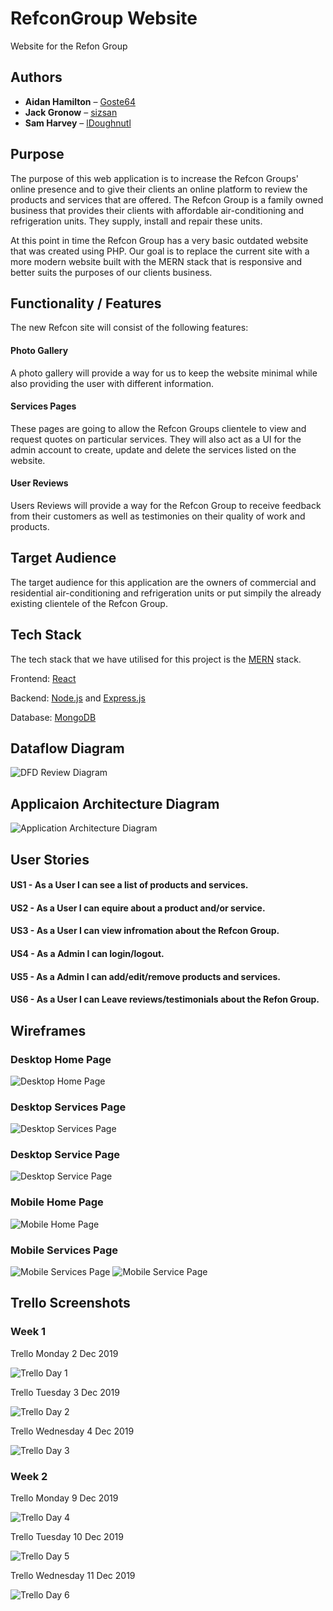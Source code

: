 # RefconGroup Website
Website for the Refon Group
## Authors
* **Aidan Hamilton** – [Goste64](https://github.com/Goste64)
* **Jack Gronow** – [sizsan](https://github.com/sizsan)
* **Sam Harvey** – [lDoughnutl](https://github.com/lDoughnutl)
## Purpose
The purpose of this web application is to increase the Refcon Groups' online presence and to give their clients an online platform to review the products and services that are offered. The Refcon Group is a family owned business that provides their clients with affordable air-conditioning and refrigeration units. They supply, install and repair these units.

At this point in time the Refcon Group has a very basic outdated website that was created using PHP. Our goal is to replace the current site with a more modern website built with the MERN stack that is responsive and better suits the purposes of our clients business.

## Functionality / Features
The new Refcon site will consist of the following features:
#### Photo Gallery
A photo gallery will provide a way for us to keep the website minimal while also providing the user with different information.
#### Services Pages
These pages are going to allow the Refcon Groups clientele to view and request quotes on particular services. They will also act as a UI for the admin account to create, update and delete the services listed on the website.   
#### User Reviews
Users Reviews will provide a way for the Refcon Group to receive feedback from their customers as well as testimonies on their quality of work and products.

## Target Audience
The target audience for this application are the owners of commercial and residential air-conditioning and refrigeration units or put simpily the already existing clientele of the Refcon Group. 
## Tech Stack
The tech stack that we have utilised for this project is the [MERN](https://www.be-practical.com/What-is-MERN-Stack-Development.html) stack.

Frontend: [React](https://reactjs.org/)

Backend: [Node.js](https://nodejs.org/en/) and [Express.js](https://expressjs.com/)

Database: [MongoDB](https://www.mongodb.com/)

## Dataflow Diagram
![DFD Review Diagram](docs/DFDRefcon.png)
## Applicaion Architecture Diagram
![Application Architecture Diagram](docs/Application_Stack_Diagram.png)
## User Stories
#### US1 - As a User I can see a list of products and services.
#### US2 - As a User I can equire about a product and/or service.
#### US3 - As a User I can view infromation about the Refcon Group.
#### US4 - As a Admin I can login/logout.
#### US5 - As a Admin I can add/edit/remove products and services. 
#### US6 - As a User I can Leave reviews/testimonials about the Refon Group.

## Wireframes 
### Desktop Home Page
![Desktop Home Page](docs/Wireframe_HomePage.png)
### Desktop Services Page
![Desktop Services Page](docs/Wireframe_Services.png)
### Desktop Service Page
![Desktop Service Page](docs/Wireframe_ServicePage.png)
### Mobile Home Page
![Mobile Home Page](docs/Wireframe_Mobile_HomePage.png)
### Mobile Services Page
![Mobile Services Page](docs/Wireframe_Mobile_Services.png)   ![Mobile Service Page](docs/Wireframe_Mobile_ServicePage.png)

## Trello Screenshots

### **Week 1**  
Trello Monday 2 Dec 2019

![Trello Day 1](docs/trelloScr/TrScr02-12-2019.png)

Trello Tuesday 3 Dec 2019

![Trello Day 2](docs/trelloScr/TrScr03-12-2019.png)

Trello Wednesday 4 Dec 2019

![Trello Day 3](docs/trelloScr/TrScr04-12-2019.png)


### **Week 2**  
Trello Monday 9 Dec 2019

![Trello Day 4](docs/trelloScr/TrScr09-12-2019.png)

Trello Tuesday 10 Dec 2019

![Trello Day 5](docs/trelloScr/TrScr10-12-2019.png)

Trello Wednesday 11 Dec 2019

![Trello Day 6](docs/trelloScr/TrScr11-12-2019.png)

<!-- Week 3 
Trello Monday 16 Dec 2019

Trello Tuesday 17 Dec 2019

Trello Tuesday 18 Dec 2019

Week 4 
Trello Monday 13 Jan 2020

Trello Tuesday 14 Jan 2020

Trello Tuesday 15 Jan 2020

Week 5
Trello Monday 20 Jan 2020

Trello Tuesday 21 Jan 2020

Trello Tuesday 22 Jan 2020 -->